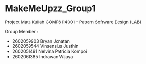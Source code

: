 # MakeMeUpzz_Group1

Project Mata Kuliah COMP6114001 - Pattern Software Design (LAB)

Group Member :
- 2602059903   Bryan Jonatan
- 2602059544   Vinsensius Justhin
- 2602051491   Nelvina Patricia Kompoi
- 2602061385   Indrawan Wijaya
